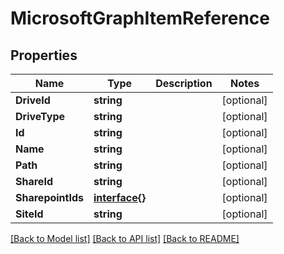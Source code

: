 # MicrosoftGraphItemReference

## Properties

Name | Type | Description | Notes
------------ | ------------- | ------------- | -------------
**DriveId** | **string** |  | [optional] 
**DriveType** | **string** |  | [optional] 
**Id** | **string** |  | [optional] 
**Name** | **string** |  | [optional] 
**Path** | **string** |  | [optional] 
**ShareId** | **string** |  | [optional] 
**SharepointIds** | [**interface{}**](.md) |  | [optional] 
**SiteId** | **string** |  | [optional] 

[[Back to Model list]](../README.md#documentation-for-models) [[Back to API list]](../README.md#documentation-for-api-endpoints) [[Back to README]](../README.md)


